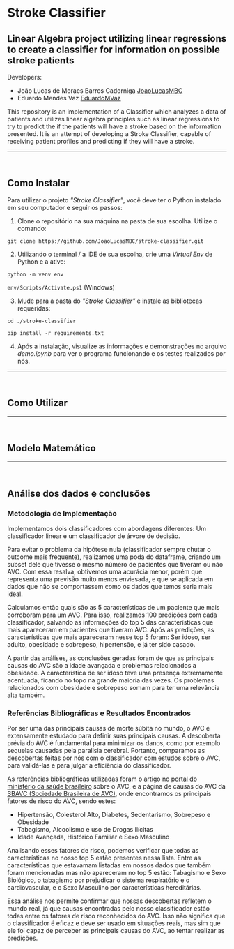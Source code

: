# Stroke Classifier
## Linear Algebra project utilizing linear regressions to create a classifier for information on possible stroke patients

Developers:

* João Lucas de Moraes Barros Cadorniga [JoaoLucasMBC](https://github.com/JoaoLucasMBC)  
* Eduardo Mendes Vaz [EduardoMVaz](https://github.com/EduardoMVAz)

This repository is an implementation of a Classifier which analyzes a data of patients and utilizes linear algebra principles such as linear regressions to try to predict the if the patients will have a stroke based on the information presented. It is an attempt of developing a Stroke Classifier, capable of receiving patient profiles and predicting if they will have a stroke.

---
<br/>

## Como Instalar

Para utilizar o projeto <em>"Stroke Classifier"</em>, você deve ter o Python instalado em seu computador e seguir os passos:

1. Clone o repositório na sua máquina na pasta de sua escolha. Utilize o comando:

`git clone https://github.com/JoaoLucasMBC/stroke-classifier.git`

2. Utilizando o terminal / a IDE de sua escolha, crie uma *Virtual Env* de Python e a ative:

`python -m venv env`

`env/Scripts/Activate.ps1` (Windows)

3. Mude para a pasta do <em>"Stroke Classifier"</em> e instale as bibliotecas requeridas:

`cd ./stroke-classifier`

`pip install -r requirements.txt`

4. Após a instalação, visualize as informações e demonstrações no arquivo *demo.ipynb* para ver o programa funcionando e os testes realizados por nós.

---
<br/>

## Como Utilizar


---
<br/>

## Modelo Matemático

---
<br/>

## Análise dos dados e conclusões
### Metodologia de Implementação
Implementamos dois classificadores com abordagens diferentes: Um classificador linear e um classificador de árvore de decisão.

Para evitar o problema da hipótese nula (classificador sempre chutar o outcome mais frequente), realizamos uma poda do dataframe, criando um subset dele que tivesse o mesmo número de pacientes que tiveram ou não AVC. Com essa resalva, obtivemos uma acurácia menor, porém que representa uma previsão muito menos enviesada, e que se aplicada em dados que não se comportassem como os dados que temos seria mais ideal.

Calculamos então quais são as 5 características de um paciente que mais corroboram para um AVC. Para isso, realizamos 100 predições com cada classificador, salvando as informações do top 5 das características que mais apareceram em pacientes que tiveram AVC. Após as predições, as características que mais apareceram nesse top 5 foram: Ser idoso, ser adulto, obesidade e sobrepeso, hipertensão, e já ter sido casado.

A partir das análises, as conclusões geradas foram de que as principais causas do AVC são a idade avançada e problemas relacionados a obesidade. A característica de ser idoso teve uma presença extremamente acentuada, ficando no topo na grande maioria das vezes. Os problemas relacionados com obesidade e sobrepeso somam para ter uma relevância alta também. 

### Referências Bibliográficas e Resultados Encontrados

Por ser uma das principais causas de morte súbita no mundo, o AVC é extensamente estudado para definir suas principais causas. A descoberta prévia do AVC é fundamental para minimizar os danos, como por exemplo sequelas causadas pela paralisia cerebral. Portanto, comparamos as descobertas feitas por nós com o classificador com estudos sobre o AVC, para validá-las e para julgar a eficiência do classificador.

As referências bibliográficas utilizadas foram o artigo no [portal do ministério da saúde brasileiro](https://www.gov.br/saude/pt-br/assuntos/saude-de-a-a-z/a/avc) sobre o AVC, e a página de causas do AVC da [SBAVC (Sociedade Brasileira de AVC)](https://avc.org.br/pacientes/o-que-causa-um-avc/), onde encontramos os principais fatores de risco do AVC, sendo estes:

* Hipertensão, Colesterol Alto, Diabetes, Sedentarismo, Sobrepeso e Obesidade
* Tabagismo, Alcoolismo e uso de Drogas Ilícitas
* Idade Avançada, Histórico Familiar e Sexo Masculino

Analisando esses fatores de risco, podemos verificar que todas as características no nosso top 5 estão presentes nessa lista. Entre as características que estavamam listadas em nossos dados que também foram mencionadas mas não apareceram no top 5 estão: Tabagismo e Sexo Biológico, o tabagismo por prejudicar o sistema respiratório e o cardiovascular, e o Sexo Masculino por características hereditárias.

Essa análise nos permite confirmar que nossas descobertas refletem o mundo real, já que causas encontradas pelo nosso classificador estão todas entre os fatores de risco reconhecidos do AVC. Isso não significa que o classificador é eficaz e deve ser usado em situações reais, mas sim que ele foi capaz de perceber as principais causas do AVC, ao tentar realizar as predições.
